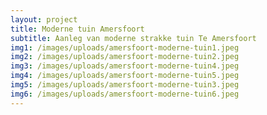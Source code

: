 ```yaml
---
layout: project
title: Moderne tuin Amersfoort
subtitle: Aanleg van moderne strakke tuin Te Amersfoort
img1: /images/uploads/amersfoort-moderne-tuin1.jpeg
img2: /images/uploads/amersfoort-moderne-tuin2.jpeg
img3: /images/uploads/amersfoort-moderne-tuin4.jpeg
img4: /images/uploads/amersfoort-moderne-tuin5.jpeg
img5: /images/uploads/amersfoort-moderne-tuin3.jpeg
img6: /images/uploads/amersfoort-moderne-tuin6.jpeg
---
```


